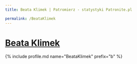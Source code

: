 ```yaml
---
title: Beata Klimek | Patromierz - statystyki Patronite.pl

permalink: /BeataKlimek
---
```


# [Beata Klimek](https://patronite.pl/BeataKlimek)

{% include profile.md name="BeataKlimek" prefix="b" %}
